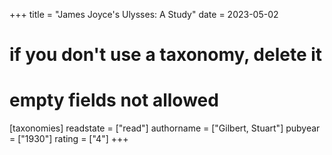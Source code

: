 +++
title = "James Joyce's Ulysses: A Study"
date = 2023-05-02
# if you don't use a taxonomy, delete it
# empty fields not allowed
[taxonomies]
  readstate = ["read"]
  authorname = ["Gilbert, Stuart"]
  pubyear = ["1930"]
  rating = ["4"]
+++

